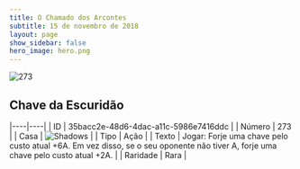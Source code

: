 ```yaml
---
title: O Chamado dos Arcontes
subtitle: 15 de novembro de 2018
layout: page
show_sidebar: false
hero_image: hero.png
---
```


![273](https://cdn.keyforgegame.com/media/card_front/pt/341_273_VHRR6QWG3C3_pt.png)

## Chave da Escuridão

|----|----|
| ID | 35bacc2e-48d6-4dac-a11c-5986e7416ddc |
| Número | 273 |
| Casa | ![Shadows](https://archonarcana.com/images/thumb/e/ee/Shadows.png/22px-Shadows.png "Sombras") |
| Tipo | Ação |
| Texto | Jogar: Forje uma chave pelo custo atual +6A. Em vez disso, se o seu oponente não tiver A, forje uma chave pelo custo atual +2A. |
| Raridade | Rara |
